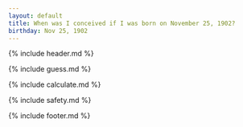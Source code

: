 ```yaml
---
layout: default
title: When was I conceived if I was born on November 25, 1902?
birthday: Nov 25, 1902
---
```


{% include header.md %}

{% include guess.md %}

{% include calculate.md %}

{% include safety.md %}

{% include footer.md %}



